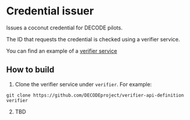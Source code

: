 # Credential issuer

Issues a coconut credential for DECODE pilots.

The ID that requests the credential is checked using a verifier service.

You can find an example of a [verifier service](https://github.com/DECODEproject/verifier-api-definition)


## How to build

1. Clone the verifier service under `verifier`.  For example:

```
git clone https://github.com/DECODEproject/verifier-api-definition verifier
```

2. TBD
